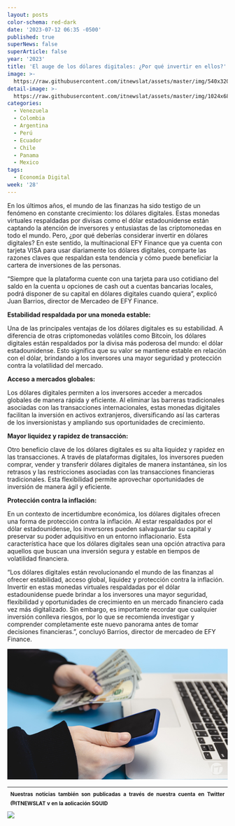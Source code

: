 ```yaml
---
layout: posts
color-schema: red-dark
date: '2023-07-12 06:35 -0500'
published: true
superNews: false
superArticle: false
year: '2023'
title: 'El auge de los dólares digitales: ¿Por qué invertir en ellos?'
image: >-
  https://raw.githubusercontent.com/itnewslat/assets/master/img/540x320/pago-cel-y-laptop-p.jpg
detail-image: >-
  https://raw.githubusercontent.com/itnewslat/assets/master/img/1024x680/pago-cel-y-laptop-g.jpg
categories:
  - Venezuela
  - Colombia
  - Argentina
  - Perú
  - Ecuador
  - Chile
  - Panama
  - Mexico
tags:
  - Economía Digital
week: '28'
---
```

En los últimos años, el mundo de las finanzas ha sido testigo de un fenómeno en constante crecimiento: los dólares digitales. Estas monedas virtuales respaldadas por divisas como el dólar estadounidense están captando la atención de inversores y entusiastas de las criptomonedas en todo el mundo. Pero, ¿por qué deberías considerar invertir en dólares digitales? En este sentido, la multinacional EFY Finance que ya cuenta con tarjeta VISA para usar diariamente los dólares digitales, comparte las razones claves que respaldan esta tendencia y cómo puede beneficiar la cartera de inversiones de las personas.

“Siempre que la plataforma cuente con una tarjeta para uso cotidiano del saldo en la cuenta u opciones de cash out a cuentas bancarias locales, podrá disponer de su capital en dólares digitales cuando quiera”, explicó Juan Barrios, director de Mercadeo de EFY Finance.

**Estabilidad respaldada por una moneda estable:**

Una de las principales ventajas de los dólares digitales es su estabilidad. A diferencia de otras criptomonedas volátiles como Bitcoin, los dólares digitales están respaldados por la divisa más poderosa del mundo: el dólar estadounidense. Esto significa que su valor se mantiene estable en relación con el dólar, brindando a los inversores una mayor seguridad y protección contra la volatilidad del mercado.

**Acceso a mercados globales:**

Los dólares digitales permiten a los inversores acceder a mercados globales de manera rápida y eficiente. Al eliminar las barreras tradicionales asociadas con las transacciones internacionales, estas monedas digitales facilitan la inversión en activos extranjeros, diversificando así las carteras de los inversionistas y ampliando sus oportunidades de crecimiento.

**Mayor liquidez y rapidez de transacción:**

Otro beneficio clave de los dólares digitales es su alta liquidez y rapidez en las transacciones. A través de plataformas digitales, los inversores pueden comprar, vender y transferir dólares digitales de manera instantánea, sin los retrasos y las restricciones asociadas con las transacciones financieras tradicionales. Esta flexibilidad permite aprovechar oportunidades de inversión de manera ágil y eficiente.

**Protección contra la inflación:**

En un contexto de incertidumbre económica, los dólares digitales ofrecen una forma de protección contra la inflación. Al estar respaldados por el dólar estadounidense, los inversores pueden salvaguardar su capital y preservar su poder adquisitivo en un entorno inflacionario. Esta característica hace que los dólares digitales sean una opción atractiva para aquellos que buscan una inversión segura y estable en tiempos de volatilidad financiera.

“Los dólares digitales están revolucionando el mundo de las finanzas al ofrecer estabilidad, acceso global, liquidez y protección contra la inflación. Invertir en estas monedas virtuales respaldadas por el dólar estadounidense puede brindar a los inversores una mayor seguridad, flexibilidad y oportunidades de crecimiento en un mercado financiero cada vez más digitalizado. Sin embargo, es importante recordar que cualquier inversión conlleva riesgos, por lo que se recomienda investigar y comprender completamente este nuevo panorama antes de tomar decisiones financieras.”, concluyó Barrios, director de mercadeo de EFY Finance.

![](https://raw.githubusercontent.com/itnewslat/assets/master/img/540x320/pago-cel-y-laptop-p.jpg)

<table style="height: 42px;" width="569">
<tbody>
<tr>
<td style="text-align: justify;"><sub><strong>Nuestras noticias también son publicadas a través de nuestra cuenta en Twitter <a href="https://twitter.com/itnewslat?lang=es">@ITNEWSLAT</a> y en la aplicación <a href="https://squidapp.co/en/">SQUID</a></strong></sub></td>
</tr>
</tbody>
</table>
<img src="https://tracker.metricool.com/c3po.jpg?hash=56f88a41e39ab42c063cc51676587a04"/>